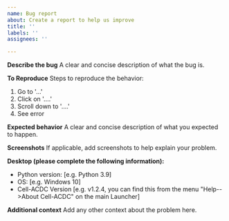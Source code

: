 ```yaml
---
name: Bug report
about: Create a report to help us improve
title: ''
labels: ''
assignees: ''

---
```


**Describe the bug**
A clear and concise description of what the bug is.

**To Reproduce**
Steps to reproduce the behavior:
1. Go to '...'
2. Click on '....'
3. Scroll down to '....'
4. See error

**Expected behavior**
A clear and concise description of what you expected to happen.

**Screenshots**
If applicable, add screenshots to help explain your problem.

**Desktop (please complete the following information):**
 - Python version: [e.g. Python 3.9]
 - OS: [e.g. Windows 10]
 - Cell-ACDC Version [e.g. v1.2.4, you can find this from the menu "Help-->About Cell-ACDC" on the main Launcher]

**Additional context**
Add any other context about the problem here.
